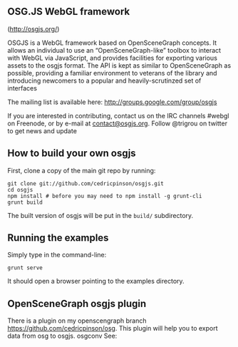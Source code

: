 OSG.JS WebGL framework
----------------------------

(http://osgjs.org/)

OSGJS is a WebGL framework based on OpenSceneGraph concepts. It allows an individual to use an “OpenSceneGraph-like” toolbox to interact with WebGL via JavaScript, and provides facilities for exporting various assets to the osgjs format. The API is kept as similar to OpenSceneGraph as possible, providing a familiar environment to veterans of the library and introducing newcomers to a popular and heavily-scrutinzed set of interfaces


The mailing list is available here: http://groups.google.com/group/osgjs

If you are interested in contributing, contact us on the IRC channels #webgl on Freenode, or by e-mail at contact@osgjs.org. Follow @trigrou on twitter to get news and update


How to build your own osgjs
----------------------------


First, clone a copy of the main git repo by running:


    git clone git://github.com/cedricpinson/osgjs.git
    cd osgjs
    npm install # before you may need to npm install -g grunt-cli
    grunt build


The built version of osgjs will be put in the `build/` subdirectory.

Running the examples
--------------------

Simply type in the command-line:

    grunt serve

It should open a browser pointing to the examples directory.

OpenSceneGraph osgjs plugin
----------------------------

There is a plugin on my openscengraph branch https://github.com/cedricpinson/osg. This plugin will help you to export data from osg to osgjs. osgconv
See:

